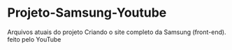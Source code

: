 # Projeto-Samsung-Youtube
Arquivos atuais do projeto Criando o site completo da Samsung (front-end). feito pelo YouTube
